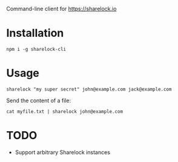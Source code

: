 Command-line client for https://sharelock.io

# Installation

    npm i -g sharelock-cli

# Usage

    sharelock "my super secret" john@example.com jack@example.com


Send the content of a file:

    cat myfile.txt | sharelock john@example.com

# TODO

* Support arbitrary Sharelock instances
